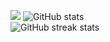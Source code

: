 ![](https://steamuserimages-a.akamaihd.net/ugc/797630855292739678/D370DBF7BFC83ED36F783F08A598FFF3E71A1D61/)
![GitHub stats](https://github-readme-stats.vercel.app/api?username=pa1n-dev&show_icons=true)  
![GitHub streak stats](https://github-readme-streak-stats.herokuapp.com/?user=pa1n-dev)  
